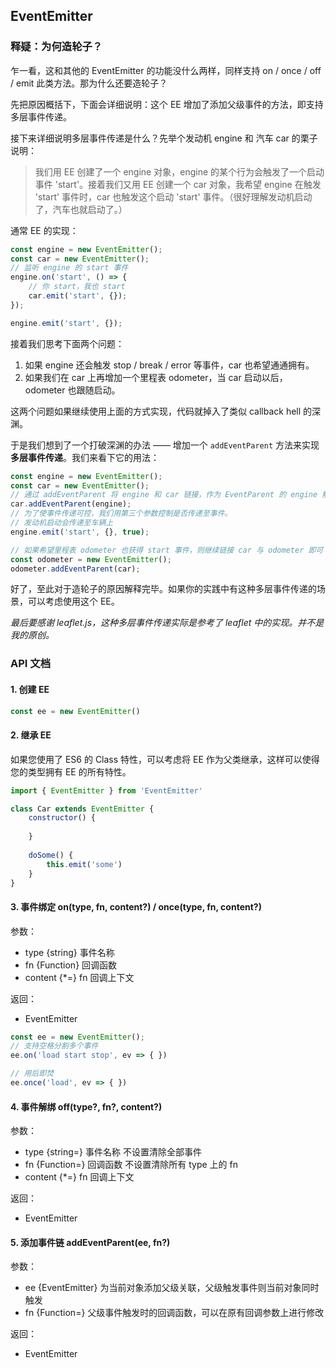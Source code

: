 ## EventEmitter

### 释疑：为何造轮子？

乍一看，这和其他的 EventEmitter 的功能没什么两样，同样支持 on / once / off / emit 此类方法。那为什么还要造轮子？

先把原因概括下，下面会详细说明：这个 EE 增加了添加父级事件的方法，即支持多层事件传递。

接下来详细说明多层事件传递是什么？先举个发动机 engine 和 汽车 car 的栗子说明：

> 我们用 EE 创建了一个 engine 对象，engine 的某个行为会触发了一个启动事件 'start'。接着我们又用 EE 创建一个 car 对象，我希望 engine 在触发 'start' 事件时，car 也触发这个启动 'start' 事件。（很好理解发动机启动了，汽车也就启动了。）

通常 EE 的实现：

```js
const engine = new EventEmitter();
const car = new EventEmitter();
// 监听 engine 的 start 事件 
engine.on('start', () => {
    // 你 start，我也 start
    car.emit('start', {});
});

engine.emit('start', {});
```

接着我们思考下面两个问题：

1.  如果 engine 还会触发 stop / break / error 等事件，car 也希望通通拥有。
2.  如果我们在 car 上再增加一个里程表 odometer，当 car 启动以后，odometer 也跟随启动。

这两个问题如果继续使用上面的方式实现，代码就掉入了类似 callback hell 的深渊。

于是我们想到了一个打破深渊的办法 —— 增加一个 `addEventParent` 方法来实现 **多层事件传递**。我们来看下它的用法：

```js
const engine = new EventEmitter();
const car = new EventEmitter();
// 通过 addEventParent 将 engine 和 car 链接，作为 EventParent 的 engine 触发的事件都会传递到 car 上。
car.addEventParent(engine);
// 为了使事件传递可控，我们用第三个参数控制是否传递至事件。
// 发动机启动会传递至车辆上
engine.emit('start', {}, true);

// 如果希望里程表 odometer 也获得 start 事件，则继续链接 car 与 odometer 即可
const odometer = new EventEmitter();
odometer.addEventParent(car);
```
好了，至此对于造轮子的原因解释完毕。如果你的实践中有这种多层事件传递的场景，可以考虑使用这个 EE。

*最后要感谢 leaflet.js，这种多层事件传递实际是参考了 leaflet 中的实现。并不是我的原创。*


### API 文档

#### 1. 创建 EE

```js
const ee = new EventEmitter()
```

#### 2. 继承 EE

如果您使用了 ES6 的 Class 特性，可以考虑将 EE 作为父类继承，这样可以使得您的类型拥有 EE 的所有特性。

```js
import { EventEmitter } from 'EventEmitter'

class Car extends EventEmitter {
    constructor() {
        
    }
    
    doSome() {
        this.emit('some')
    }
}
```

#### 3. 事件绑定 on(type, fn, content?) / once(type, fn, content?)

参数：

+ type {string} 事件名称
+ fn {Function} 回调函数
+ content {*=} fn 回调上下文

返回：

+ EventEmitter

```js
const ee = new EventEmitter();
// 支持空格分割多个事件
ee.on('load start stop', ev => { })

// 用后即焚
ee.once('load', ev => { })
```

#### 4. 事件解绑 off(type?, fn?, content?)

参数：

+ type {string=} 事件名称 不设置清除全部事件
+ fn {Function=} 回调函数 不设置清除所有 type 上的 fn
+ content {*=} fn 回调上下文

返回：

+ EventEmitter

#### 5. 添加事件链 addEventParent(ee, fn?)

参数：

+ ee {EventEmitter} 为当前对象添加父级关联，父级触发事件则当前对象同时触发
+ fn {Function=} 父级事件触发时的回调函数，可以在原有回调参数上进行修改

返回：

+ EventEmitter

```js

```
